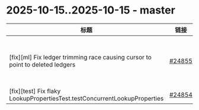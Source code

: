 # 2025-10-15..2025-10-15 - master
| 标题 | 链接 | 作者 | 标签 |
| - | :--: | :--: | - |
| [fix][ml] Fix ledger trimming race causing cursor to point to deleted ledgers | [#24855](https://github.com/apache/pulsar/pull/24855) | [@codelipenghui](https://github.com/codelipenghui) | `type/bug` `area/broker` `doc-not-needed` `ready-to-test` `category/reliability` `release/4.1.2` `release/3.3.10` `release/4.0.8` `release/3.0.15`  | 
| [fix][test] Fix flaky LookupPropertiesTest.testConcurrentLookupProperties | [#24854](https://github.com/apache/pulsar/pull/24854) | [@pdolif](https://github.com/pdolif) | `doc-not-needed` `ready-to-test`  | 

